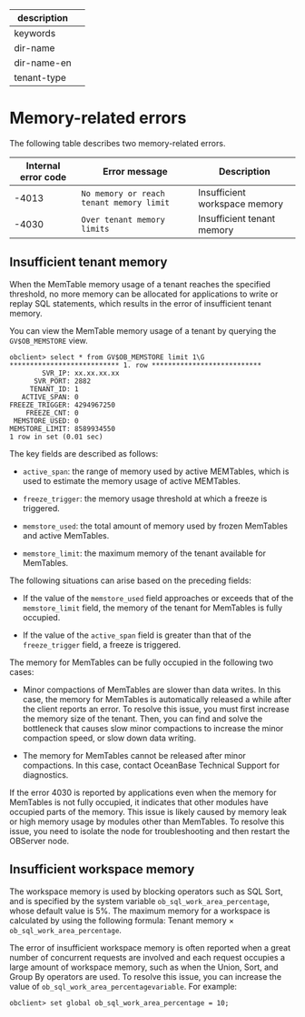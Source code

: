 |description||
|---|---|
|keywords||
|dir-name||
|dir-name-en||
|tenant-type||

# Memory-related errors

The following table describes two memory-related errors.

| Internal error code | Error message | Description |
|---|---|---|
| -4013 | `No memory or reach tenant memory limit` | Insufficient workspace memory  |
| -4030 | `Over tenant memory limits` | Insufficient tenant memory  |

## Insufficient tenant memory

When the MemTable memory usage of a tenant reaches the specified threshold, no more memory can be allocated for applications to write or replay SQL statements, which results in the error of insufficient tenant memory.

You can view the MemTable memory usage of a tenant by querying the `GV$OB_MEMSTORE` view.

```
obclient> select * from GV$OB_MEMSTORE limit 1\G
*************************** 1. row ***************************
        SVR_IP: xx.xx.xx.xx
      SVR_PORT: 2882
     TENANT_ID: 1
   ACTIVE_SPAN: 0
FREEZE_TRIGGER: 4294967250
    FREEZE_CNT: 0
 MEMSTORE_USED: 0
MEMSTORE_LIMIT: 8589934550
1 row in set (0.01 sec)
```

The key fields are described as follows:

* `active_span`: the range of memory used by active MEMTables, which is used to estimate the memory usage of active MEMTables.

* `freeze_trigger`: the memory usage threshold at which a freeze is triggered.

* `memstore_used`: the total amount of memory used by frozen MemTables and active MemTables.

* `memstore_limit`: the maximum memory of the tenant available for MemTables.

The following situations can arise based on the preceding fields:

* If the value of the `memstore_used` field approaches or exceeds that of the `memstore_limit` field, the memory of the tenant for MemTables is fully occupied.

* If the value of the `active_span` field is greater than that of the `freeze_trigger` field, a freeze is triggered.

The memory for MemTables can be fully occupied in the following two cases:

* Minor compactions of MemTables are slower than data writes. In this case, the memory for MemTables is automatically released a while after the client reports an error. To resolve this issue, you must first increase the memory size of the tenant. Then, you can find and solve the bottleneck that causes slow minor compactions to increase the minor compaction speed, or slow down data writing.

* The memory for MemTables cannot be released after minor compactions. In this case, contact OceanBase Technical Support for diagnostics.

If the error 4030 is reported by applications even when the memory for MemTables is not fully occupied, it indicates that other modules have occupied parts of the memory. This issue is likely caused by memory leak or high memory usage by modules other than MemTables. To resolve this issue, you need to isolate the node for troubleshooting and then restart the OBServer node.

## Insufficient workspace memory

The workspace memory is used by blocking operators such as SQL Sort, and is specified by the system variable `ob_sql_work_area_percentage`, whose default value is 5%. The maximum memory for a workspace is calculated by using the following formula: Tenant memory × `ob_sql_work_area_percentage`.

The error of insufficient workspace memory is often reported when a great number of concurrent requests are involved and each request occupies a large amount of workspace memory, such as when the Union, Sort, and Group By operators are used. To resolve this issue, you can increase the value of `ob_sql_work_area_percentagevariable`. For example:

```
obclient> set global ob_sql_work_area_percentage = 10;
```
